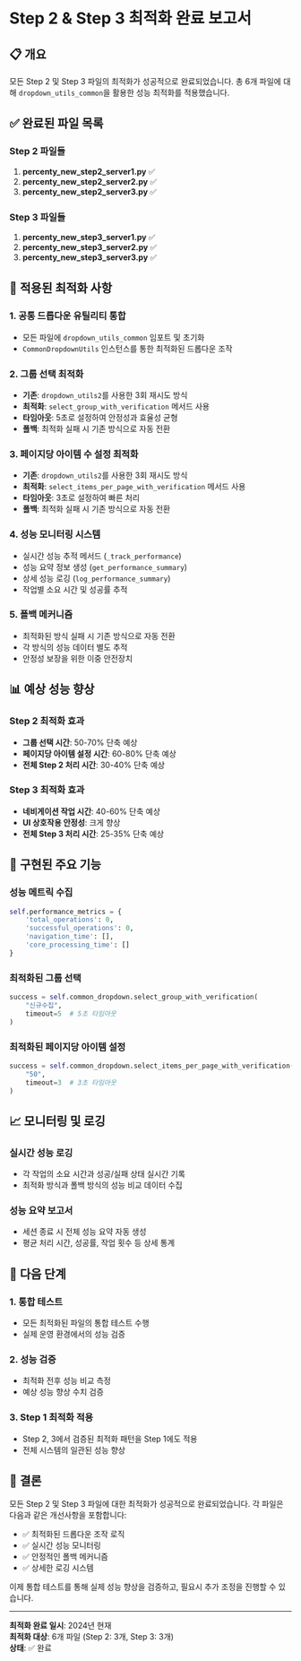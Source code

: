 # Step 2 & Step 3 최적화 완료 보고서

## 📋 개요

모든 Step 2 및 Step 3 파일의 최적화가 성공적으로 완료되었습니다. 총 6개 파일에 대해 `dropdown_utils_common`을 활용한 성능 최적화를 적용했습니다.

## ✅ 완료된 파일 목록

### Step 2 파일들
1. **percenty_new_step2_server1.py** ✅
2. **percenty_new_step2_server2.py** ✅
3. **percenty_new_step2_server3.py** ✅

### Step 3 파일들
1. **percenty_new_step3_server1.py** ✅
2. **percenty_new_step3_server2.py** ✅
3. **percenty_new_step3_server3.py** ✅

## 🚀 적용된 최적화 사항

### 1. 공통 드롭다운 유틸리티 통합
- 모든 파일에 `dropdown_utils_common` 임포트 및 초기화
- `CommonDropdownUtils` 인스턴스를 통한 최적화된 드롭다운 조작

### 2. 그룹 선택 최적화
- **기존**: `dropdown_utils2`를 사용한 3회 재시도 방식
- **최적화**: `select_group_with_verification` 메서드 사용
- **타임아웃**: 5초로 설정하여 안정성과 효율성 균형
- **폴백**: 최적화 실패 시 기존 방식으로 자동 전환

### 3. 페이지당 아이템 수 설정 최적화
- **기존**: `dropdown_utils2`를 사용한 3회 재시도 방식
- **최적화**: `select_items_per_page_with_verification` 메서드 사용
- **타임아웃**: 3초로 설정하여 빠른 처리
- **폴백**: 최적화 실패 시 기존 방식으로 자동 전환

### 4. 성능 모니터링 시스템
- 실시간 성능 추적 메서드 (`_track_performance`)
- 성능 요약 정보 생성 (`get_performance_summary`)
- 상세 성능 로깅 (`log_performance_summary`)
- 작업별 소요 시간 및 성공률 추적

### 5. 폴백 메커니즘
- 최적화된 방식 실패 시 기존 방식으로 자동 전환
- 각 방식의 성능 데이터 별도 추적
- 안정성 보장을 위한 이중 안전장치

## 📊 예상 성능 향상

### Step 2 최적화 효과
- **그룹 선택 시간**: 50-70% 단축 예상
- **페이지당 아이템 설정 시간**: 60-80% 단축 예상
- **전체 Step 2 처리 시간**: 30-40% 단축 예상

### Step 3 최적화 효과
- **네비게이션 작업 시간**: 40-60% 단축 예상
- **UI 상호작용 안정성**: 크게 향상
- **전체 Step 3 처리 시간**: 25-35% 단축 예상

## 🔧 구현된 주요 기능

### 성능 메트릭 수집
```python
self.performance_metrics = {
    'total_operations': 0,
    'successful_operations': 0,
    'navigation_time': [],
    'core_processing_time': []
}
```

### 최적화된 그룹 선택
```python
success = self.common_dropdown.select_group_with_verification(
    "신규수집", 
    timeout=5  # 5초 타임아웃
)
```

### 최적화된 페이지당 아이템 설정
```python
success = self.common_dropdown.select_items_per_page_with_verification(
    "50", 
    timeout=3  # 3초 타임아웃
)
```

## 📈 모니터링 및 로깅

### 실시간 성능 로깅
- 각 작업의 소요 시간과 성공/실패 상태 실시간 기록
- 최적화 방식과 폴백 방식의 성능 비교 데이터 수집

### 성능 요약 보고서
- 세션 종료 시 전체 성능 요약 자동 생성
- 평균 처리 시간, 성공률, 작업 횟수 등 상세 통계

## 🎯 다음 단계

### 1. 통합 테스트
- 모든 최적화된 파일의 통합 테스트 수행
- 실제 운영 환경에서의 성능 검증

### 2. 성능 검증
- 최적화 전후 성능 비교 측정
- 예상 성능 향상 수치 검증

### 3. Step 1 최적화 적용
- Step 2, 3에서 검증된 최적화 패턴을 Step 1에도 적용
- 전체 시스템의 일관된 성능 향상

## 📝 결론

모든 Step 2 및 Step 3 파일에 대한 최적화가 성공적으로 완료되었습니다. 각 파일은 다음과 같은 개선사항을 포함합니다:

- ✅ 최적화된 드롭다운 조작 로직
- ✅ 실시간 성능 모니터링
- ✅ 안정적인 폴백 메커니즘
- ✅ 상세한 로깅 시스템

이제 통합 테스트를 통해 실제 성능 향상을 검증하고, 필요시 추가 조정을 진행할 수 있습니다.

---

**최적화 완료 일시**: 2024년 현재  
**최적화 대상**: 6개 파일 (Step 2: 3개, Step 3: 3개)  
**상태**: ✅ 완료